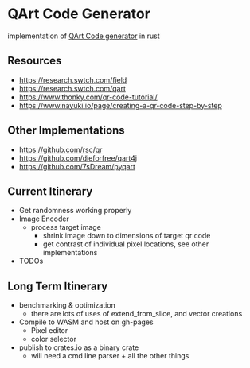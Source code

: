 # QArt Code Generator

implementation of [QArt Code generator](https://research.swtch.com/qr/draw/) in rust

## Resources
- https://research.swtch.com/field
- https://research.swtch.com/qart
- https://www.thonky.com/qr-code-tutorial/
- https://www.nayuki.io/page/creating-a-qr-code-step-by-step

## Other Implementations
- https://github.com/rsc/qr
- https://github.com/dieforfree/qart4j
- https://github.com/7sDream/pyqart

## Current Itinerary
- Get randomness working properly
- Image Encoder
  - process target image
    - shrink image down to dimensions of target qr code
    - get contrast of individual pixel locations, see other implementations
- TODOs
  
## Long Term Itinerary
- benchmarking & optimization
  - there are lots of uses of extend_from_slice, and vector creations
- Compile to WASM and host on gh-pages
  - Pixel editor
  - color selector
- publish to crates.io as a binary crate
  - will need a cmd line parser + all the other things
